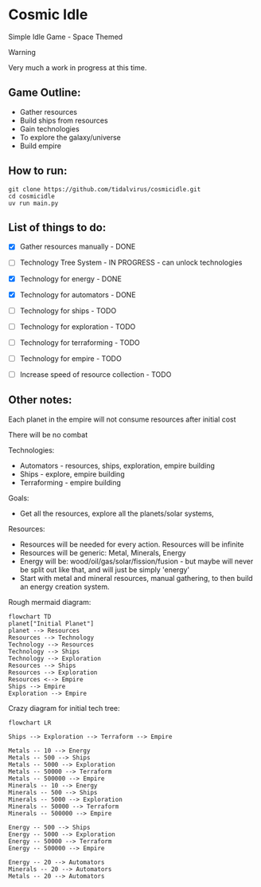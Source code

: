# Cosmic Idle
Simple Idle Game - Space Themed

> [!WARNING]
> Very much a work in progress at this time.

## Game Outline:
* Gather resources
* Build ships from resources
* Gain technologies
* To explore the galaxy/universe
* Build empire

## How to run:
```
git clone https://github.com/tidalvirus/cosmicidle.git
cd cosmicidle
uv run main.py
```

## List of things to do:

- [x] Gather resources manually - DONE
- [ ] Technology Tree System - IN PROGRESS - can unlock technologies
 - [x] Technology for energy - DONE
 - [x] Technology for automators - DONE
 - [ ] Technology for ships - TODO
 - [ ] Technology for exploration - TODO
 - [ ] Technology for terraforming - TODO
 - [ ] Technology for empire - TODO
- [ ] Increase speed of resource collection - TODO


## Other notes:
Each planet in the empire will not consume resources after initial cost

There will be no combat

Technologies:
* Automators - resources, ships, exploration, empire building
* Ships - explore, empire building
* Terraforming - empire building

Goals:
* Get all the resources, explore all the planets/solar systems, 

Resources:
* Resources will be needed for every action. Resources will be infinite
* Resources will be generic: Metal, Minerals, Energy
* Energy will be: wood/oil/gas/solar/fission/fusion - but maybe will never be split out like that, and will just be simply 'energy'
* Start with metal and mineral resources, manual gathering, to then build an energy creation system.

Rough mermaid diagram:
```mermaid
flowchart TD
planet["Initial Planet"]
planet --> Resources
Resources --> Technology
Technology --> Resources
Technology --> Ships
Technology --> Exploration
Resources --> Ships
Resources --> Exploration
Resources <--> Empire
Ships --> Empire
Exploration --> Empire
```

Crazy diagram for initial tech tree:
```mermaid
flowchart LR

Ships --> Exploration --> Terraform --> Empire

Metals -- 10 --> Energy
Metals -- 500 --> Ships
Metals -- 5000 --> Exploration
Metals -- 50000 --> Terraform
Metals -- 500000 --> Empire
Minerals -- 10 --> Energy
Minerals -- 500 --> Ships
Minerals -- 5000 --> Exploration
Minerals -- 50000 --> Terraform
Minerals -- 500000 --> Empire

Energy -- 500 --> Ships
Energy -- 5000 --> Exploration
Energy -- 50000 --> Terraform
Energy -- 500000 --> Empire

Energy -- 20 --> Automators
Minerals -- 20 --> Automators
Metals -- 20 --> Automators
```